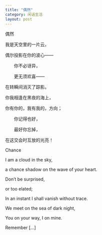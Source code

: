 ```yaml
---
title: "偶然"
category: 闲话生活
layout: post
---
```



偶然

我是天空里的一片云，

偶尔投影在你的波心——

　　你不必讶异，

　　更无须欢喜——

在转瞬间消灭了踪影。

你我相逢在黑夜的海上，

你有你的，我有我的，方向；

　　你记得也好，

　　最好你忘掉，

在这交会时互放的光亮！

Chance

I am a cloud in the sky,

a chance shadow on the wave of your heart.

Don’t be surprised,

or too elated;

In an instant I shall vanish without trace. 

We meet on the sea of dark night,

You on your way, I on mine.

Remember [...]
